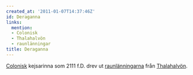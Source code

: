 ```yaml
---
created_at: '2011-01-07T14:37:46Z'
id: Deraganna
links:
  mention:
  - Colonisk
  - Thalahalvön
  - raunlänningar
title: Deraganna
---
```


[Colonisk] kejsarinna som 2111 f.D. drev ut [raunlänningarna] från [Thalahalvön].

  [Colonisk]: Colonisk
  [raunlänningarna]: raunlänningar
  [Thalahalvön]: Thalahalvön

